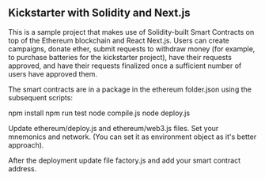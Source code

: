 ## Kickstarter with Solidity and Next.js
This is a sample project that makes use of Solidity-built Smart Contracts on top of the Ethereum blockchain and React Next.js. Users can create campaigns, donate ether, submit requests to withdraw money (for example, to purchase batteries for the kickstarter project), have their requests approved, and have their requests finalized once a sufficient number of users have approved them.

The smart contracts are in a package in the ethereum folder.json using the subsequent scripts:

npm install
npm run test
node compile.js
node deploy.js

Update ethereum/deploy.js and ethereum/web3.js files. Set your mnemonics and network. (You can set it as environment object as it's better approach).

After the deployment update file factory.js and add your smart contract address.
